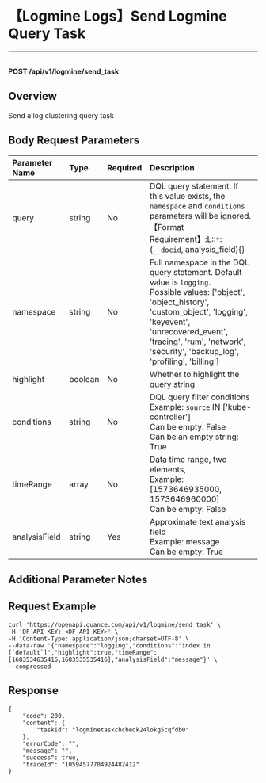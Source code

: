 # 【Logmine Logs】Send Logmine Query Task

---

<br />**POST /api/v1/logmine/send_task**

## Overview
Send a log clustering query task



## Body Request Parameters

| Parameter Name        | Type     | Required   | Description              |
|:-------------------|:-------|:-----|:----------------|
| query | string | No | DQL query statement. If this value exists, the `namespace` and `conditions` parameters will be ignored. 【Format Requirement】:L::`*`:(`__docid`, analysis_field){}<br> |
| namespace | string | No | Full namespace in the DQL query statement. Default value is `logging`. <br>Possible values: ['object', 'object_history', 'custom_object', 'logging', 'keyevent', 'unrecovered_event', 'tracing', 'rum', 'network', 'security', 'backup_log', 'profiling', 'billing'] <br> |
| highlight | boolean | No | Whether to highlight the query string <br> |
| conditions | string | No | DQL query filter conditions <br>Example:  `source` IN ['kube-controller']  <br>Can be empty: False <br>Can be an empty string: True <br> |
| timeRange | array | No | Data time range, two elements, <br>Example: [1573646935000, 1573646960000] <br>Can be empty: False <br> |
| analysisField | string | Yes | Approximate text analysis field <br>Example: message <br>Can be empty: True <br> |

## Additional Parameter Notes



## Request Example
```shell
curl 'https://openapi.guance.com/api/v1/logmine/send_task' \
-H 'DF-API-KEY: <DF-API-KEY>' \
-H 'Content-Type: application/json;charset=UTF-8' \
--data-raw '{"namespace":"logging","conditions":"index in [`default`]","highlight":true,"timeRange":[1683534635416,1683535535416],"analysisField":"message"}' \
--compressed 
```



## Response
```shell
{
    "code": 200,
    "content": {
        "taskId": "logminetaskchcbedk24lokg5cqfdb0"
    },
    "errorCode": "",
    "message": "",
    "success": true,
    "traceId": "10594577704924482412"
} 
```